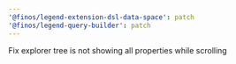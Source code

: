 ```yaml
---
'@finos/legend-extension-dsl-data-space': patch
'@finos/legend-query-builder': patch
---
```


Fix explorer tree is not showing all properties while scrolling
